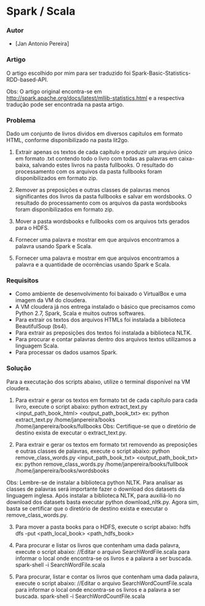 # Spark / Scala

### Autor

  - [Jan Antonio Pereira]

### Artigo

O artigo escolhido por mim para ser traduzido foi Spark-Basic-Statistics-RDD-based-API.

Obs: O artigo original encontra-se em http://spark.apache.org/docs/latest/mllib-statistics.html e a respectiva tradução pode ser encontrada na pasta artigo.

### Problema

Dado um conjunto de livros dividos em diversos capítulos em formato HTML, conforme disponibilizado na pasta lit2go.

1) Extrair apenas os textos de cada capítulo e produzir um arquivo único em formato .txt contendo todo o livro com todas as palavras em caixa-baixa, salvando estes livros na pasta fullbooks. O resultado do processamento com os arquivos da pasta fullbooks foram disponibilizados em formato zip.

2) Remover as preposições e outras classes de palavras menos significantes dos livros da pasta fullbooks e salvar em wordsbooks. O resultado do processamento com os arquivos da pasta wordsbooks foram disponibilizados em formato zip.

3) Mover a pasta wordsbooks e fullbooks com os arquivos txts gerados para o HDFS. 

3) Fornecer uma palavra e mostrar em que arquivos encontramos a palavra usando Spark e Scala.

4) Fornecer uma palavra e mostrar em que arquivos encontramos a palavra e a quantidade de ocorrências usando Spark e Scala.

### Requisitos

  - Como ambiente de desenvolvimento foi baixado o VirtualBox e uma imagem da VM do cloudera.
  - A VM cloudera já nos entrega instalado o básico que precisamos como Python 2.7, Spark, Scala e muitos outros softwares.
  - Para extrair os textos dos arquivos HTMLs foi instalada a biblioteca BeautifulSoup (bs4).
  - Para extrair as preposições dos textos foi instalada a biblioteca NLTK.
  - Para procurar e contar palavras dentro dos arquivos textos utilizamos a linguagem Scala.
  - Para processar os dados usamos Spark.
  
### Solução

Para a executação dos scripts abaixo, utilize o terminal disponível na VM cloudera.

1) Para extrair e gerar os textos em formato txt de cada capítulo para cada livro, execute o script abaixo:
python extract_text.py <input_path_book_html> <output_path_book_txt>
ex:  python extract_text.py /home/janpereira/books /home/janpereira/books/fullbooks
Obs: Certifique-se que o diretório de destino exista de executar o extract_text.py. 

2) Para extrair e gerar os textos em formato txt removendo as preposições e outras classes de palavras, execute o script abaixo: 
python remove_class_words.py <input_path_book_txt> <output_path_book_txt>
ex: python remove_class_words.py /home/janpereira/books/fullbook /home/janpereira/books/wordsbooks

Obs: 
Lembre-se de instalar a biblioteca python NLTK.
Para analisar as classes de palavras será importante fazer o download dos datasets da linguagem inglesa.
Após instalar a biblioteca NLTK, para auxiliá-lo no download dos datasets basta executar python download_nltk.py.
Agora sim, basta se certificar que o diretório de destino exista e executar o remove_class_words.py.

3) Para mover a pasta books para o HDFS, execute o script abaixo:
hdfs dfs -put <path_local_book> <path_hdfs_book>

3) Para procurar e listar os livros que contenham uma dada palavra, execute o script abaixo:
//Editar o arquivo SearchWordFile.scala para informar o local onde encontra-se os livros e a palavra a ser buscada.
spark-shell -i SearchWordFile.scala

4) Para procurar, listar e contar os livros que contenham uma dada palavra, execute o script abaixo:
//Editar o arquivo SearchWordCountFile.scala para informar o local onde encontra-se os livros e a palavra a ser buscada.
spark-shell -i SearchWordCountFile.scala


